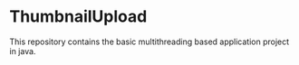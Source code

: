 # ThumbnailUpload
This repository contains the basic multithreading based application project in java.
